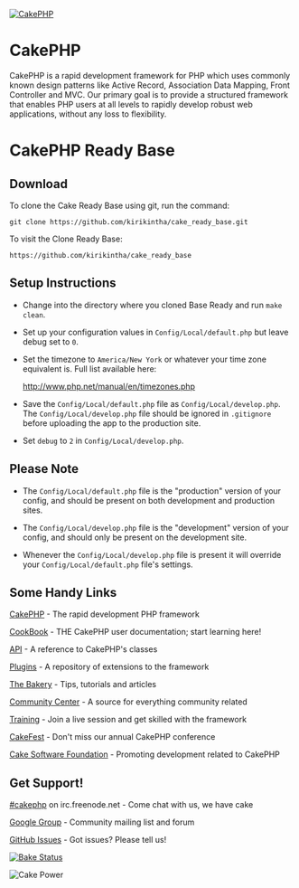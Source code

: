 [![CakePHP](http://cakephp.org/img/logo/cakephp_logo_125_trans.png)](http://www.cakephp.org)

CakePHP
=================

CakePHP is a rapid development framework for PHP which uses commonly known design patterns like Active Record, Association Data Mapping, Front Controller and MVC.
Our primary goal is to provide a structured framework that enables PHP users at all levels to rapidly develop robust web applications, without any loss to flexibility.

CakePHP Ready Base
=================

Download
----------------

To clone the Cake Ready Base using git, run the command:

	git clone https://github.com/kirikintha/cake_ready_base.git

To visit the Clone Ready Base:

	https://github.com/kirikintha/cake_ready_base

Setup Instructions
----------------

* Change into the directory where you cloned Base Ready and run `make clean`.

* Set up your configuration values in `Config/Local/default.php` but leave debug set to `0`.

* Set the timezone to `America/New York` or whatever your time zone equivalent is. Full list available here:

	<a href="http://www.php.net/manual/en/timezones.php" target="_blank">http://www.php.net/manual/en/timezones.php</a>

* Save the `Config/Local/default.php` file as `Config/Local/develop.php`. The `Config/Local/develop.php` file should be ignored in `.gitignore` before uploading the app to the production site.

* Set `debug` to `2` in `Config/Local/develop.php`.

Please Note
----------------

* The `Config/Local/default.php` file is the "production" version of your config, and should be present on both development and production sites.

* The `Config/Local/develop.php` file is the "development" version of your config, and should only be present on the development site.

* Whenever the `Config/Local/develop.php` file is present it will override your `Config/Local/default.php` file's settings.

Some Handy Links
----------------

[CakePHP](http://www.cakephp.org) - The rapid development PHP framework

[CookBook](http://book.cakephp.org) - THE CakePHP user documentation; start learning here!

[API](http://api.cakephp.org) - A reference to CakePHP's classes

[Plugins](http://plugins.cakephp.org/) - A repository of extensions to the framework

[The Bakery](http://bakery.cakephp.org) - Tips, tutorials and articles

[Community Center](http://community.cakephp.org) - A source for everything community related

[Training](http://training.cakephp.org) - Join a live session and get skilled with the framework

[CakeFest](http://cakefest.org) - Don't miss our annual CakePHP conference

[Cake Software Foundation](http://cakefoundation.org) - Promoting development related to CakePHP

Get Support!
------------

[#cakephp](http://webchat.freenode.net/?channels=#cakephp) on irc.freenode.net - Come chat with us, we have cake

[Google Group](https://groups.google.com/group/cake-php) - Community mailing list and forum

[GitHub Issues](https://github.com/cakephp/cakephp/issues) - Got issues? Please tell us!

[![Bake Status](https://secure.travis-ci.org/cakephp/cakephp.png?branch=master)](http://travis-ci.org/cakephp/cakephp)

![Cake Power](https://raw.github.com/cakephp/cakephp/master/lib/Cake/Console/Templates/skel/webroot/img/cake.power.gif)
